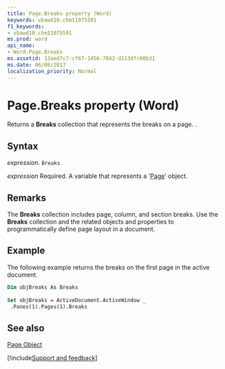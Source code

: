 ```yaml
---
title: Page.Breaks property (Word)
keywords: vbawd10.chm11075591
f1_keywords:
- vbawd10.chm11075591
ms.prod: word
api_name:
- Word.Page.Breaks
ms.assetid: 13aed7c7-cf67-1456-7842-d113dfc00b31
ms.date: 06/08/2017
localization_priority: Normal
---
```



# Page.Breaks property (Word)

Returns a  **Breaks** collection that represents the breaks on a page. .


## Syntax

_expression_. `Breaks`

_expression_ Required. A variable that represents a '[Page](Word.Page.md)' object.


## Remarks

The **Breaks** collection includes page, column, and section breaks. Use the **Breaks** collection and the related objects and properties to programmatically define page layout in a document.


## Example

The following example returns the breaks on the first page in the active document.


```vb
Dim objBreaks As Breaks 
 
Set objBreaks = ActiveDocument.ActiveWindow _ 
 .Panes(1).Pages(1).Breaks
```


## See also


[Page Object](Word.Page.md)

[!include[Support and feedback](~/includes/feedback-boilerplate.md)]